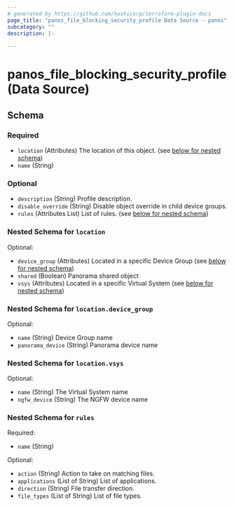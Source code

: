 ```yaml
---
# generated by https://github.com/hashicorp/terraform-plugin-docs
page_title: "panos_file_blocking_security_profile Data Source - panos"
subcategory: ""
description: |-
  
---
```


# panos_file_blocking_security_profile (Data Source)





<!-- schema generated by tfplugindocs -->
## Schema

### Required

- `location` (Attributes) The location of this object. (see [below for nested schema](#nestedatt--location))
- `name` (String)

### Optional

- `description` (String) Profile description.
- `disable_override` (String) Disable object override in child device groups.
- `rules` (Attributes List) List of rules. (see [below for nested schema](#nestedatt--rules))

<a id="nestedatt--location"></a>
### Nested Schema for `location`

Optional:

- `device_group` (Attributes) Located in a specific Device Group (see [below for nested schema](#nestedatt--location--device_group))
- `shared` (Boolean) Panorama shared object
- `vsys` (Attributes) Located in a specific Virtual System (see [below for nested schema](#nestedatt--location--vsys))

<a id="nestedatt--location--device_group"></a>
### Nested Schema for `location.device_group`

Optional:

- `name` (String) Device Group name
- `panorama_device` (String) Panorama device name


<a id="nestedatt--location--vsys"></a>
### Nested Schema for `location.vsys`

Optional:

- `name` (String) The Virtual System name
- `ngfw_device` (String) The NGFW device name



<a id="nestedatt--rules"></a>
### Nested Schema for `rules`

Required:

- `name` (String)

Optional:

- `action` (String) Action to take on matching files.
- `applications` (List of String) List of applications.
- `direction` (String) File transfer direction.
- `file_types` (List of String) List of file types.
